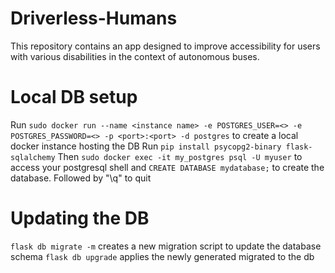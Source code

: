 # Driverless-Humans
This repository contains an app designed to improve accessibility for users with various disabilities in the context of autonomous buses.

# Local DB setup 
Run `sudo docker run --name <instance name> -e POSTGRES_USER=<> -e POSTGRES_PASSWORD=<> -p <port>:<port> -d postgres` to create a local docker instance hosting the DB
Run `pip install psycopg2-binary flask-sqlalchemy`
Then `sudo docker exec -it my_postgres psql -U myuser` to access your postgresql shell and `CREATE DATABASE mydatabase;` to create the database. Followed by "\q" to quit

# Updating the DB
`flask db migrate -m` creates a new migration script to update the database schema
`flask db upgrade` applies the newly generated migrated to the db